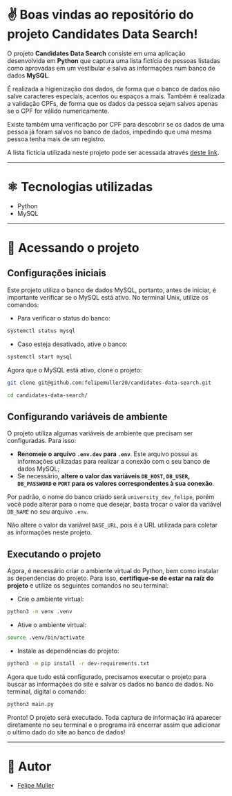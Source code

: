 # ✌️ Boas vindas ao repositório do projeto Candidates Data Search!

O projeto **Candidates Data Search** consiste em uma aplicação desenvolvida em **Python** que captura uma lista fictícia de pessoas listadas como aprovadas em um vestibular e salva as informações num banco de dados **MySQL**.

É realizada a higienização dos dados, de forma que o banco de dados não salve caracteres especiais, acentos ou espaços a mais. Também é realizada a validação CPFs, de forma que os dados da pessoa sejam salvos apenas se o CPF for válido numericamente.

Existe também uma verificação por CPF para descobrir se os dados de uma pessoa já foram salvos no banco de dados, impedindo que uma mesma pessoa tenha mais de um registro.

A lista fictícia utilizada neste projeto pode ser acessada através [deste link](https://sample-university-site.herokuapp.com/).

---

# ⚛️ Tecnologias utilizadas

- Python
- MySQL

---

# 👀 Acessando o projeto

## Configurações iniciais

Este projeto utiliza o banco de dados MySQL, portanto, antes de iniciar, é importante verificar se o MySQL está ativo. No terminal Unix, utilize os comandos:

- Para verificar o status do banco:
```bash
systemctl status mysql
```
- Caso esteja desativado, ative o banco:
```bash
systemctl start mysql
```

Agora que o MySQL está ativo, clone o projeto:

```bash
git clone git@github.com:felipemuller20/candidates-data-search.git
```
```bash
cd candidates-data-search/
```

## Configurando variáveis de ambiente

O projeto utiliza algumas variáveis de ambiente que precisam ser configuradas. Para isso:

- **Renomeie o arquivo `.env.dev` para `.env`**. Este arquivo possui as informações utilizadas para realizar a conexão com o seu banco de dados MySQL;
- Se necessário, **altere o valor das variáveis `DB_HOST`, `DB_USER`, `DB_PASSWORD` e `PORT` para os valores correspondentes à sua conexão**.

Por padrão, o nome do banco criado será `university_dev_felipe`, porém você pode alterar para o nome que desejar, basta trocar o valor da variável `DB_NAME` no seu arquivo `.env`.

Não altere o valor da variável `BASE_URL`, pois é a URL utilizada para coletar as informações neste projeto.

## Executando o projeto

Agora, é necessário criar o ambiente virtual do Python, bem como instalar as dependencias do projeto. Para isso, **certifique-se de estar na raíz do projeto** e utilize os seguintes comandos no seu terminal:

- Crie o ambiente virtual:
```bash
python3 -m venv .venv
```
- Ative o ambiente virtual:
```bash
source .venv/bin/activate
```
- Instale as dependências do projeto:
```bash
python3 -m pip install -r dev-requirements.txt
```

Agora que tudo está configurado, precisamos executar o projeto para buscar as informações do site e salvar os dados no banco de dados. No terminal, digital o comando:

```bash
python3 main.py
```

Pronto! O projeto será executado. Toda captura de informação irá aparecer diretamente no seu terminal e o programa irá encerrar assim que adicionar o ultimo dado do site ao banco de dados!

---

# 👥 Autor
- [Felipe Muller](https://github.com/felipemuller20)
